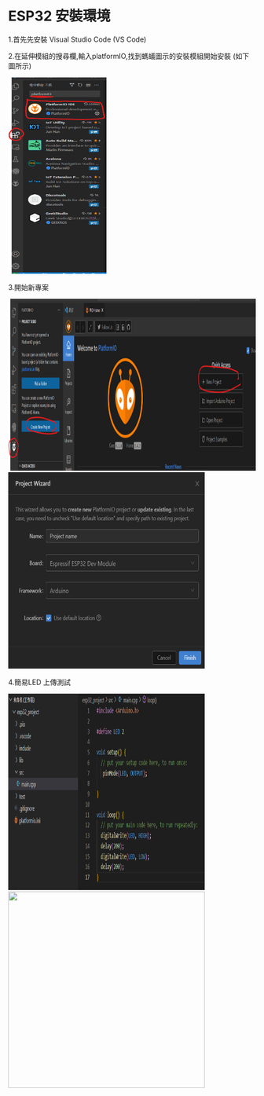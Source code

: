 # ESP32 安裝環境

1.首先先安裝  Visual Studio Code (VS Code) 

2.在延伸模組的搜尋欄,輸入platformIO,找到螞蟻圖示的安裝模組開始安裝 (如下圖所示) 

<img src="../img/install_1.png" width=200px height=400px> 

3.開始新專案 

<img src="../img/install_2.png" width=750px height=350px> 

<img src="../img/install_3.png" width=400px height=400px> 

4.簡易LED 上傳測試

<img src="../img/run_1.png" width=400px height=400px>

<img src="../img/blink.gif" width=400px height=400px> 
